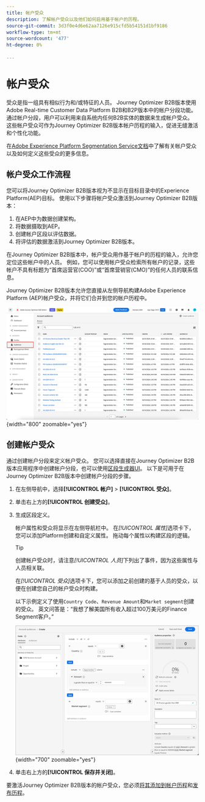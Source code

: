```yaml
---
title: 帐户受众
description: 了解帐户受众以及他们如何启用基于帐户的历程。
source-git-commit: 3d3f0e4d6e62aa7126e915cfd5b54151d1bf9186
workflow-type: tm+mt
source-wordcount: '477'
ht-degree: 0%

---
```



# 帐户受众

受众是指一组具有相似行为和/或特征的人员。 Journey Optimizer B2B版本使用Adobe Real-time Customer Data Platform B2B和B2P版本中的帐户分段功能。 通过帐户分段，用户可以利用来自系统内任何B2B实体的数据来生成帐户受众。 这些帐户受众可作为Journey Optimizer B2B版本帐户历程的输入，促进无缝激活和个性化功能。

在[Adobe Experience Platform Segmentation Service文档](https://experienceleague.adobe.com/en/docs/experience-platform/segmentation/ui/account-audiences)中了解有关帐户受众以及如何定义这些受众的更多信息。

## 帐户受众工作流程

您可以将Journey Optimizer B2B版本视为不显示在目标目录中的Experience Platform(AEP)目标。 使用以下步骤将帐户受众激活到Journey Optimizer B2B版本：

1. 在AEP中为数据创建架构。
1. 将数据摄取到AEP。
1. 创建帐户区段以评估数据。
1. 将评估的数据激活到Journey Optimizer B2B版本。

在Journey Optimizer B2B版本中，帐户受众用作基于帐户的历程的输入，允许您定位这些帐户中的人员。 例如，您可以使用帐户受众检索所有帐户的记录，这些帐户不具有标题为“首席运营官(COO)”或“首席营销官(CMO)”的任何人员的联系信息。

Journey Optimizer B2B版本允许您直接从左侧导航构建Adobe Experience Platform (AEP)帐户受众，并将它们合并到您的帐户历程中。

![访问帐户受众](./assets/account-audiences-browse.png){width="800" zoomable="yes"}

## 创建帐户受众

通过创建帐户分段来定义帐户受众。 您可以选择直接在Journey Optimizer B2B版本应用程序中创建帐户分段，也可以使用[区段生成器UI](https://experienceleague.adobe.com/en/docs/experience-platform/segmentation/ui/segment-builder)。 以下是可用于在Journey Optimizer B2B版本中创建帐户分段的步骤。

1. 在左侧导航中，选择&#x200B;**[!UICONTROL 帐户]** > **[!UICONTROL 受众]**。

1. 单击右上方的&#x200B;**[!UICONTROL 创建受众]**。

1. 生成区段定义。

   帐户属性和受众将显示在左侧导航栏中。 在&#x200B;_[!UICONTROL 属性]_&#x200B;选项卡下，您可以添加Platform创建和自定义属性。 拖动每个属性以构建区段的逻辑。

   >[!TIP]
   >
   >创建帐户受众时，请注意&#x200B;_[!UICONTROL 人员]_&#x200B;下列出了事件，因为这些属性与人员相关联。<br/>
   >
   >在&#x200B;_[!UICONTROL 受众]_&#x200B;选项卡下，您可以添加之前创建的基于人员的受众，以便在创建您自己的帐户受众时构建。

   以下示例定义了使用`Country Code`、`Revenue Amount`和`Market segment`创建的受众。 英文问答是：“我想了解美国所有收入超过100万美元的Finance Segment客户。”

   ![帐户受众区段生成器示例](./assets/audience-segment-builder-US-finance-1M.png){width="700" zoomable="yes"}

1. 单击右上方的&#x200B;**[!UICONTROL 保存并关闭]**。

要激活Journey Optimizer B2B版本的帐户受众，您必须[将其添加到帐户历程](../journeys/journey-overview.md#add-the-account-audience-for-your-journey)和[发布历程](../journeys/journey-overview.md)。
